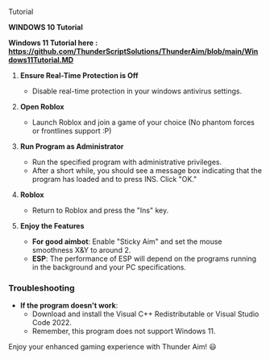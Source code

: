 Tutorial

**WINDOWS 10 Tutorial** 


**Windows 11 Tutorial here : https://github.com/ThunderScriptSolutions/ThunderAim/blob/main/Windows11Tutorial.MD**

1. **Ensure Real-Time Protection is Off**
   - Disable real-time protection in your windows antivirus settings.

2. **Open Roblox**
   - Launch Roblox and join a game of your choice (No phantom forces or frontlines support :P)

3. **Run Program as Administrator**
   - Run the specified program with administrative privileges.
   - After a short while, you should see a message box indicating that the program has loaded and to press INS. Click "OK."

4. **Roblox**
   - Return to Roblox and press the "Ins" key.

5. **Enjoy the Features**
   - **For good aimbot**: Enable "Sticky Aim" and set the mouse smoothness X&Y to around 2.
   - **ESP**: The performance of ESP will depend on the programs running in the background and your PC specifications.

### Troubleshooting

- **If the program doesn't work**:
  - Download and install the Visual C++ Redistributable or Visual Studio Code 2022.
  - Remember, this program does not support Windows 11.

Enjoy your enhanced gaming experience with Thunder Aim! 😃
